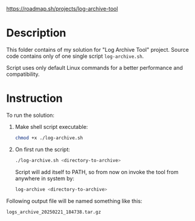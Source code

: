 https://roadmap.sh/projects/log-archive-tool

# Description
This folder contains of my solution for "Log Archive Tool" project. Source code contains only of one single script `log-archive.sh`.

Script uses only default Linux commands for a better performance and compatibility.

# Instruction
To run the solution:
1. Make shell script executable:
    ```bash
    chmod +x ./log-archive.sh
    ```
2. On first run the script:
   ```bash
   ./log-archive.sh <directory-to-archive>
   ```
   Script will add itself to PATH, so from now on invoke the tool from anywhere in system by:
   ```bash
   log-archive <directory-to-archive>
   ```

Following output file will be named something like this:
```bash
logs_archive_20250221_184738.tar.gz
```